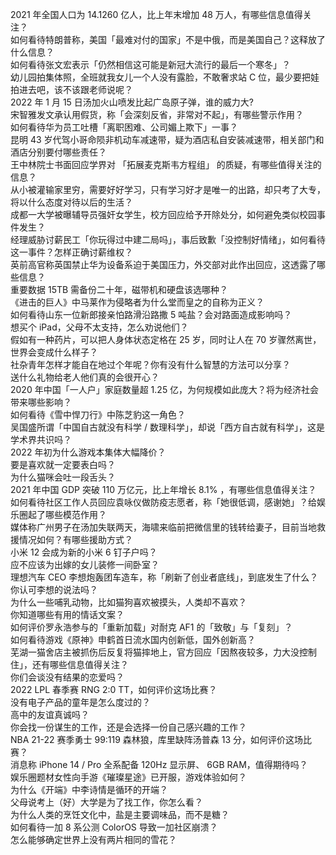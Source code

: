 2021 年全国人口为 14.1260 亿人，比上年末增加 48 万人，有哪些信息值得关注？  
如何看待特朗普称，美国「最难对付的国家」不是中俄，而是美国自己？这释放了什么信息？  
如何看待张文宏表示「仍然相信这可能是新冠大流行的最后一个寒冬」？  
幼儿园拍集体照，全班就我女儿一个人没有露脸，不敢奢求站 C 位，最少要把娃拍进去吧，该不该跟老师说呢？  
2022 年 1 月 15 日汤加火山喷发比起广岛原子弹，谁的威力大?  
宋智雅发文承认用假货，称「会深刻反省，非常对不起」，有哪些警示作用？  
如何看待华为员工吐槽「离职困难、公司媚上欺下」一事？  
昆明 43 岁代驾小哥命陨非机动车减速带，疑为酒店私自安装减速带，相关部门和酒店分别要付哪些责任？  
王中林院士书面回应学界对 「拓展麦克斯韦方程组」 的质疑，有哪些值得关注的信息？  
从小被灌输家里穷，需要好好学习，只有学习好才是唯一的出路，却只考了大专，将以什么态度对待以后的生活？  
成都一大学被曝辅导员强奸女学生，校方回应给予开除处分，如何避免类似校园事件发生？  
经理威胁讨薪民工「你玩得过中建二局吗」，事后致歉「没控制好情绪」，如何看待这一事件？怎样正确讨薪维权？  
英前高官称英国禁止华为设备系迫于美国压力，外交部对此作出回应，这透露了哪些信息？  
重要数据 15TB 需备份二十年，磁带机和硬盘该选哪种？  
《进击的巨人》中马莱作为侵略者为什么堂而皇之的自称为正义？  
如何看待山东一位新郎接亲怕路滑沿路撒 5 吨盐？会对路面造成影响吗？  
想买个 iPad，父母不太支持，怎么劝说他们？  
假如有一种药片，可以把人身体状态定格在 25 岁，同时让人在 70 岁骤然离世，世界会变成什么样子？  
社杂青年怎样才能自在地过个年呢？你有没有什么智慧的方法可以分享？  
送什么礼物给老人他们真的会很开心？  
2020 年中国「一人户」家庭数量超 1.25 亿，为何规模如此庞大？将为经济社会带来哪些影响？  
如何看待《雪中悍刀行》中陈芝豹这一角色？  
吴国盛所谓「中国自古就没有科学 / 数理科学」，却说「西方自古就有科学」，这是学术界共识吗？  
2022 年初为什么游戏本集体大幅降价？  
要是喜欢就一定要表白吗？  
为什么猫咪会吐一段舌头？  
2021 年中国 GDP 突破 110 万亿元，比上年增长 8.1% ，有哪些信息值得关注？  
如何看待社区工作人员回应袁咏仪做防疫志愿者，称「她很低调，感谢她」？给娱乐圈起了哪些模范作用？  
媒体称广州男子在汤加失联两天，海啸来临前把微信里的钱转给妻子，目前当地救援情况如何？有哪些援助方式？  
小米 12 会成为新的小米 6 钉子户吗？  
应不应该为出嫁的女儿装修一间卧室？  
理想汽车 CEO 李想炮轰团车造车，称「刷新了创业者底线」，到底发生了什么？你认可李想的说法吗？  
为什么一些哺乳动物，比如猫狗喜欢被摸头，人类却不喜欢？  
你知道哪些有用的情话文案？  
如何评价罗永浩参与的「重新加载」对耐克 AF1 的「致敬」与「复刻」？  
如何看待游戏《原神》申鹤首日流水国内创新低，国外创新高？  
芜湖一猫舍店主被抓伤后反复将猫摔地上，官方回应「因熬夜较多，力大没控制住」，还有哪些信息值得关注？  
你们会谈没有结果的恋爱吗？  
2022 LPL 春季赛 RNG 2:0 TT，如何评价这场比赛？  
没有电子产品的童年是怎么度过的？  
高中的友谊真诚吗？  
你会找一份谋生的工作，还是会选择一份自己感兴趣的工作？  
NBA 21-22 赛季勇士 99:119 森林狼，库里缺阵汤普森 13 分，如何评价这场比赛？  
消息称 iPhone 14 / Pro 全系配备 120Hz 显示屏、 6GB RAM，值得期待吗？  
娱乐圈题材女性向手游《璀璨星途》已开服，游戏体验如何？  
为什么《开端》中李诗情是循环的开端？  
父母说考上（好）大学是为了找工作，你怎么看？  
为什么人类的烹饪文化中，盐是主要调味品，而不是糖？  
如何看待一加 8 系公测 ColorOS 导致一加社区崩溃？  
怎么能够确定世界上没有两片相同的雪花？  
